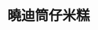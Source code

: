---
title: "曉迪筒仔米糕"
description: "曉迪筒仔米糕"
layout: shop
keywords:
  - 美食競賽
  - 台灣美食
  - 美食精選
datePublished: "2025-06-30"
dateModified: "2025-07-02"
city: "台北市"
district: "中正區"
address: "台北市中正區中華路二段307巷22號"
phone: "0935297218"
geo: "25.029210300910854, 121.50608903140437"
google_map: "https://maps.app.goo.gl/BZHyCdAztxXTB8fs5"
footinder: "https://footinder.com.tw/%E5%8F%B0%E5%8C%97%E5%B8%82%E4%B8%AD%E6%AD%A3%E5%8D%80/107379/"
official: "https://www.instagram.com/xiaodi_taipei/"
award:
  - name: "夜市王"
    year: "2024"
    entries:
      - nightMarket: "南機場夜市"
        food_type: "一飯一湯"
        rank: "第四名"

---